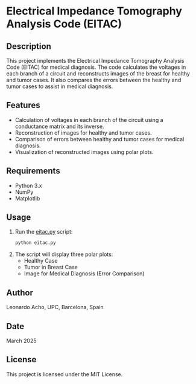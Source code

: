 # Electrical Impedance Tomography Analysis Code (EITAC)

## Description
This project implements the Electrical Impedance Tomography Analysis Code (EITAC) for medical diagnosis. The code calculates the voltages in each branch of a circuit and reconstructs images of the breast for healthy and tumor cases. It also compares the errors between the healthy and tumor cases to assist in medical diagnosis.

## Features
- Calculation of voltages in each branch of the circuit using a conductance matrix and its inverse.
- Reconstruction of images for healthy and tumor cases.
- Comparison of errors between healthy and tumor cases for medical diagnosis.
- Visualization of reconstructed images using polar plots.

## Requirements
- Python 3.x
- NumPy
- Matplotlib
## Usage
1. Run the [eitac.py](http://_vscodecontentref_/0) script:
    ```sh
    python eitac.py
    ```
2. The script will display three polar plots:
    - Healthy Case
    - Tumor in Breast Case
    - Image for Medical Diagnosis (Error Comparison)

## Author
Leonardo Acho, UPC, Barcelona, Spain

## Date
March 2025

## License
This project is licensed under the MIT License.
